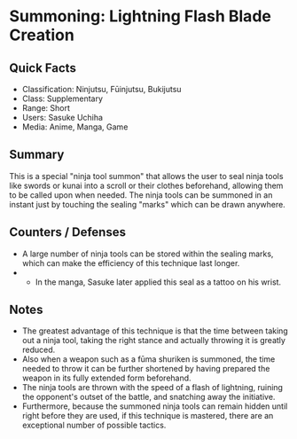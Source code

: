 # Summoning: Lightning Flash Blade Creation

## Quick Facts
- Classification: Ninjutsu, Fūinjutsu, Bukijutsu
- Class: Supplementary
- Range: Short
- Users: Sasuke Uchiha
- Media: Anime, Manga, Game

## Summary
This is a special "ninja tool summon" that allows the user to seal ninja tools like swords or kunai into a scroll or their clothes beforehand, allowing them to be called upon when needed. The ninja tools can be summoned in an instant just by touching the sealing "marks" which can be drawn anywhere.

## Counters / Defenses
- A large number of ninja tools can be stored within the sealing marks, which can make the efficiency of this technique last longer.
- * In the manga, Sasuke later applied this seal as a tattoo on his wrist.

## Notes
- The greatest advantage of this technique is that the time between taking out a ninja tool, taking the right stance and actually throwing it is greatly reduced.
- Also when a weapon such as a fūma shuriken is summoned, the time needed to throw it can be further shortened by having prepared the weapon in its fully extended form beforehand.
- The ninja tools are thrown with the speed of a flash of lightning, ruining the opponent's outset of the battle, and snatching away the initiative.
- Furthermore, because the summoned ninja tools can remain hidden until right before they are used, if this technique is mastered, there are an exceptional number of possible tactics.
